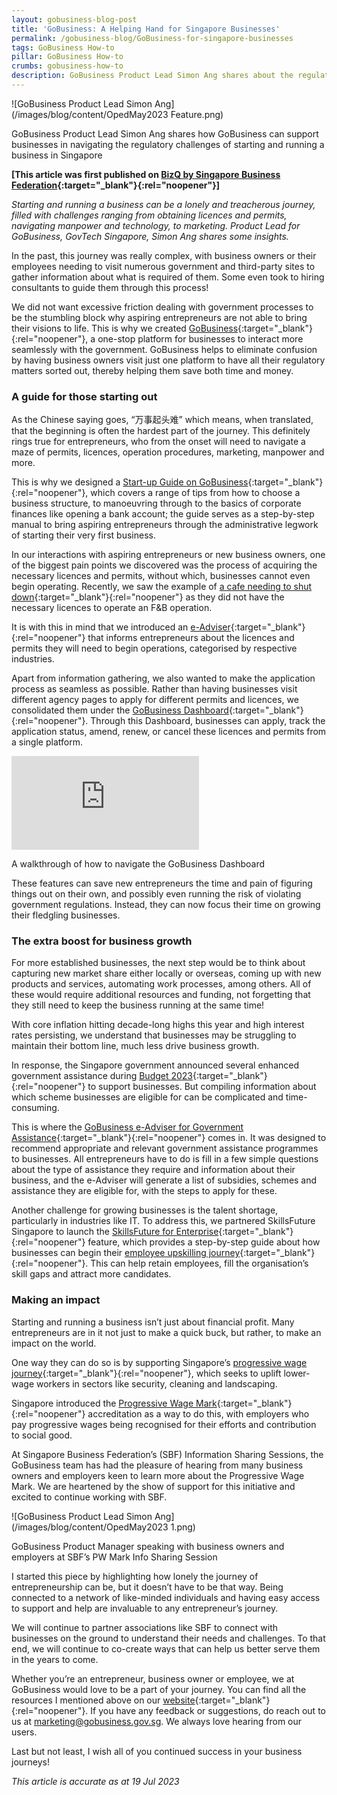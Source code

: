 ```yaml
---
layout: gobusiness-blog-post
title: 'GoBusiness: A Helping Hand for Singapore Businesses'
permalink: /gobusiness-blog/GoBusiness-for-singapore-businesses
tags: GoBusiness How-to
pillar: GoBusiness How-to
crumbs: gobusiness-how-to
description: GoBusiness Product Lead Simon Ang shares about the regulatory challenges businesses in Singapore face and how GoBusiness can help them navigate these challenges.
---
```


![GoBusiness Product Lead Simon Ang](/images/blog/content/OpedMay2023 Feature.png)
<figcaption>GoBusiness Product Lead Simon Ang shares how GoBusiness can support businesses in navigating the regulatory challenges of starting and running a business in Singapore</figcaption>

**[This article was first published on [BizQ by Singapore Business Federation](https://bizq.sbf.org.sg/2023/05/gobusiness-a-helping-hand-for-singapore-businesses/){:target="_blank"}{:rel="noopener"}]**

*Starting and running a business can be a lonely and treacherous journey, filled with challenges ranging from obtaining licences and permits, navigating manpower and technology, to marketing. Product Lead for GoBusiness, GovTech Singapore, Simon Ang shares some insights.*

In the past, this journey was really complex, with business owners or their employees needing to visit numerous government and third-party sites to gather information about what is required of them. Some even took to hiring consultants to guide them through this process!

We did not want excessive friction dealing with government processes to be the stumbling block why aspiring entrepreneurs are not able to bring their visions to life. This is why we created [GoBusiness](https://www.gobusiness.gov.sg/?utm_source=sbf&utm_medium=bizq&utm_campaign=oped-may2023){:target="_blank"}{:rel="noopener"}, a one-stop platform for businesses to interact more seamlessly with the government. GoBusiness helps to eliminate confusion by having business owners visit just one platform to have all their regulatory matters sorted out, thereby helping them save both time and money.

### A guide for those starting out

As the Chinese saying goes, “万事起头难” which means, when translated, that the beginning is often the hardest part of the journey. This definitely rings true for entrepreneurs, who from the onset will need to navigate a maze of permits, licences, operation procedures, marketing, manpower and more.

This is why we designed a [Start-up Guide on GoBusiness](https://www.gobusiness.gov.sg/start-a-business/?src=topnav&utm_source=sbf&utm_medium=bizq&utm_campaign=oped-may2023){:target="_blank"}{:rel="noopener"}, which covers a range of  tips from  how to choose a business structure, to manoeuvring through to the basics of corporate finances like opening a bank account; the guide serves as a step-by-step manual to bring aspiring entrepreneurs through the administrative legwork of starting their very first business.

In our interactions with aspiring entrepreneurs or new business owners, one of the biggest pain points we discovered was the process of acquiring the necessary licences and permits, without which, businesses cannot even begin operating. Recently, we saw the example of [a cafe needing to shut down](https://sg.style.yahoo.com/cafe-limonci-temporarily-closed-12-060026022.html?guccounter=1&guce_referrer=aHR0cHM6Ly93d3cuZ29vZ2xlLmNvbS8&guce_referrer_sig=AQAAALwHdCBxlQf7BhhKjjlPqoycUbbMVVDOPrma_1TCstfXj_yZgwi4C9rCrFN_JJRRMGwdsdgymzYzFqQ2cij4XIRdh6gqgRfS2JNSMXlzFR-Js0EWI8Bhoe0OZ1ZVrGNGAKcwr23X3u83OSq6xQFZoiGeu2WpSviwgcfIZJAV6GQM){:target="_blank"}{:rel="noopener"} as they did not have the necessary licences to operate an F&B operation.

It is with this in mind that we introduced an [e-Adviser](https://www.gobusiness.gov.sg/licences/find-licence-by-sector/?src=eservices_guidesforbiz&utm_source=sbf&utm_medium=bizq&utm_campaign=oped-may2023){:target="_blank"}{:rel="noopener"} that informs entrepreneurs about the licences and permits they will need to begin operations, categorised by respective industries.

Apart from information gathering, we also wanted to make the application process as seamless as possible. Rather than having businesses visit different agency pages to apply for different permits and licences, we consolidated them under the [GoBusiness Dashboard](https://dashboard.gobusiness.gov.sg/login?utm_source=sbf&utm_medium=bizq&utm_campaign=oped-may2023){:target="_blank"}{:rel="noopener"}. Through this  Dashboard, businesses can apply, track the application status, amend, renew, or cancel these licences and permits from a single platform.

<p>
<div class="bp-youtube">
  <iframe title="A walkthrough of how to navigate the GoBusiness Dashboard" src="https://www.youtube.com/embed/d-sh6a-LtBA" frameborder="0" allow="accelerometer; autoplay; encrypted-media; gyroscope; picture-in-picture" allowfullscreen>  </iframe>
</div>
</p>
<figcaption>A walkthrough of how to navigate the GoBusiness Dashboard</figcaption>

These features can save new entrepreneurs the time and pain of figuring things out on their own, and possibly even running the risk of violating government regulations. Instead, they can now focus their time on growing their fledgling businesses.

### The extra boost for business growth

For more established businesses, the next step would be to think about capturing new market share either locally or overseas, coming up with new products and services, automating work processes, among others. All of these would require additional resources and funding, not forgetting that they still need to keep the business running at the same time!

With core inflation hitting decade-long highs this year and high interest rates persisting, we understand that businesses may be struggling to maintain their bottom line, much less drive business growth.

In response, the Singapore government announced several enhanced government assistance during [Budget 2023](https://www.mof.gov.sg/singapore-budget/budget-2023){:target="_blank"}{:rel="noopener"} to support businesses. But compiling information about which scheme businesses are eligible for can be complicated and time-consuming.

This is where the [GoBusiness e-Adviser for Government Assistance](https://eadviser.gobusiness.gov.sg/govassist/?src=about_govassist&utm_source=sbf&utm_medium=bizq&utm_campaign=oped-may2023){:target="_blank"}{:rel="noopener"} comes in. It was designed to recommend appropriate and relevant government assistance programmes to businesses. All entrepreneurs have to do is fill in a few simple questions about the type of assistance they require and information about their business, and the e-Adviser will generate a list of subsidies, schemes and assistance they are eligible for, with the steps to apply for these.

Another challenge for growing businesses is the talent shortage, particularly in industries like IT. To address this, we partnered SkillsFuture Singapore to launch the [SkillsFuture for Enterprise](https://www.gobusiness.gov.sg/skillsfuture-for-enterprise/?utm_source=sbf&utm_medium=bizq&utm_campaign=oped-may2023){:target="_blank"}{:rel="noopener"} feature, which provides a step-by-step guide about how businesses can begin their [employee upskilling journey](https://www.gobusiness.gov.sg/gobusiness-blog/overcome-employee-training-challenges-gobusiness?src=home_blog&utm_source=sbf&utm_medium=bizq&utm_campaign=oped-may2023){:target="_blank"}{:rel="noopener"}. This can help retain employees, fill the organisation’s skill gaps and attract more candidates.

### Making an impact

Starting and running a business isn’t just about financial profit. Many entrepreneurs are in it not just to make a quick buck, but rather, to make an impact on the world.

One way they can do so is by supporting Singapore’s [progressive wage journey](https://www.gobusiness.gov.sg/gobusiness-blog/progressive-wage-mark-business-singapore?utm_source=sbf&utm_medium=bizq&utm_campaign=oped-may2023){:target="_blank"}{:rel="noopener"}, which seeks to uplift lower-wage workers in sectors like security, cleaning and landscaping.

Singapore introduced the [Progressive Wage Mark](https://www.gobusiness.gov.sg/accreditation/pwmark/?src=rungrow-pwmark&utm_source=sbf&utm_medium=bizq&utm_campaign=oped-may2023){:target="_blank"}{:rel="noopener"} accreditation as a way to do this, with employers who pay progressive wages being recognised for their efforts and contribution to social good.

At Singapore Business Federation’s (SBF) Information Sharing Sessions, the GoBusiness team has had the pleasure of hearing from many business owners and employers keen to learn more about the Progressive Wage Mark. We are heartened by the show of support for this initiative and excited to continue working with SBF.

![GoBusiness Product Lead Simon Ang](/images/blog/content/OpedMay2023 1.png)
<figcaption>GoBusiness Product Manager speaking with business owners and employers at SBF’s PW Mark Info Sharing Session</figcaption>

I started this piece by highlighting how lonely the journey of entrepreneurship can be, but it doesn’t have to be that way. Being connected to a network of like-minded individuals and having easy access to support and help are invaluable to any entrepreneur’s journey.

We will continue to partner associations like SBF to connect with businesses on the ground to understand their needs and challenges. To that end, we will continue to co-create ways that can help us better serve them in the years to come.

Whether you’re an entrepreneur, business owner or employee, we at GoBusiness would love to be a part of your journey. You can find all the resources I mentioned above on our [website](https://www.gobusiness.gov.sg/?utm_source=sbf&utm_medium=bizq&utm_campaign=oped-may2023){:target="_blank"}{:rel="noopener"}. If you have any feedback or suggestions, do reach out to us at [marketing@gobusiness.gov.sg](mailto:marketing@gobusiness.gov.sg). We always love hearing from our users.

Last but not least, I wish all of you continued success in your business journeys!

<em> This article is accurate as at 19 Jul 2023</em>

